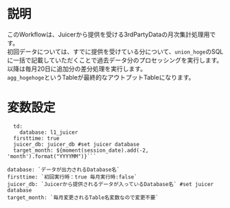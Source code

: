 # 説明
  
このWorkflowは、Juicerから提供を受ける3rdPartyDataの月次集計処理用です。  
初回データについては、すでに提供を受けている分について、`union_hoge`のSQLに一括で記載していただくことで過去データ分のプロセッシングを実行します。以降は毎月20日に追加分の差分処理を実行します。  
`agg_hogehoge`というTableが最終的なアウトプットTableになります。
  
# 変数設定
  
```_export:
  td:
    database: l1_juicer
  firsttime: true
  juicer_db: juicer_db #set juicer database
  target_month: ${moment(session_date).add(-2, 'month').format("YYYYMM")}```
     
database: `データが出力されるDatabase名`
firsttime: `初回実行時：true 毎月実行時:false`
juicer_db: `Juicerから提供されるデータが入っているDatabase名` #set juicer database
target_month: `毎月変更されるTable名変数なので変更不要`
